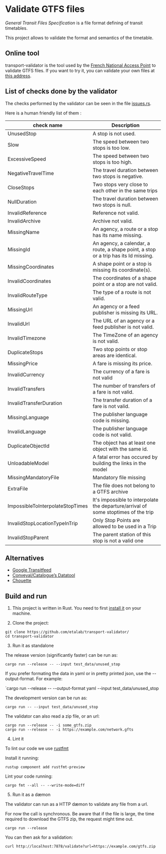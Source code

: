 # Validate GTFS files

_General Transit Files Specification_ is a file format defining of transit timetables.

This project allows to validate the format and semantics of the timetable.

## Online tool
transport-validator is the tool used by the [French National Access Point](https://transport.data.gouv.fr/) to validate GTFS files. If you want to try it, you can validate your own files at [this address](https://transport.data.gouv.fr/validation?locale=en).

## List of checks done by the validator

The checks performed by the validator can be seen in the file [issues.rs](https://github.com/etalab/transport-validator/blob/master/src/issues.rs#L21-L83).

Here is a human friendly list of them :

| check name                      | Description                                                                                     |
|---------------------------------|-------------------------------------------------------------------------------------------------|
| UnusedStop | A stop is not used. |
| Slow | The speed between two stops is too low. |
| ExcessiveSpeed | The speed between two stops is too high. |
| NegativeTravelTime | The travel duration between two stops is negative. |
| CloseStops | Two stops very close to each other in the same trips |
| NullDuration | The travel duration between two stops is null. |
| InvalidReference | Reference not valid. |
| InvalidArchive | Archive not valid. |
| MissingName | An agency, a route or a stop has its name missing. |
| MissingId | An agency, a calendar, a route, a shape point, a stop or a trip has its Id missing. |
| MissingCoordinates | A shape point or a stop is missing its coordinate(s). |
| InvalidCoordinates | The coordinates of a shape point or a stop are not valid. |
| InvalidRouteType | The type of a route is not valid. |
| MissingUrl | An agency or a feed publisher is missing its URL. |
| InvalidUrl | The URL of an agency or a feed publisher is not valid. |
| InvalidTimezone | The TimeZone of an agency is not valid. |
| DuplicateStops | Two stop points or stop areas are identical. |
| MissingPrice | A fare is missing its price. |
| InvalidCurrency | The currency of a fare is not valid |
| InvalidTransfers | The number of transfers of a fare is not valid. |
| InvalidTransferDuration | The transfer duration of a fare is not valid. |
| MissingLanguage | The publisher language code is missing. |
| InvalidLanguage | The publisher language code is not valid. |
| DuplicateObjectId | The object has at least one object with the same id. |
| UnloadableModel | A fatal error has occured by building the links in the model |
| MissingMandatoryFile | Mandatory file missing |
| ExtraFile | The file does not belong to a GTFS archive |
| ImpossibleToInterpolateStopTimes | It's impossible to interpolate the departure/arrival of some stoptimes of the trip |
| InvalidStopLocationTypeInTrip | Only Stop Points are allowed to be used in a Trip |
| InvalidStopParent | The parent station of this stop is not a valid one |


## Alternatives

* [Google Transitfeed](https://github.com/google/transitfeed)
* [Conveyal/Catalogue’s Datatool](https://github.com/catalogueglobal/datatools-server/)
* [Chouette](https://github.com/afimb/chouette)



## Build and run

1. This project is written in Rust. You need to first [install it](https://rustup.rs/) on your machine.

2. Clone the project:

```
git clone https://github.com/etalab/transport-validator/
cd transport-validator
```

3. Run it as standalone

The release version (significantly faster) can be run as:

`cargo run --release -- --input test_data/unused_stop`

If you prefer formating the data in yaml or in pretty printed json, use the --output-format. For example:

`cargo  run --release -- --output-format yaml --input test_data/unused_stop

The development version can be run as:

`cargo run -- --input test_data/unused_stop`

The validator can also read a zip file, or an url:

```
cargo run --release -- -i some_gtfs.zip
cargo run --release -- -i https://example.com/network.gfts
```

4. Lint it

To lint our code we use [rustfmt](https://github.com/rust-lang-nursery/rustfmt)

Install it running:

```
rustup component add rustfmt-preview
```

Lint your code running:

```
cargo fmt --all -- --write-mode=diff
```

5. Run it as a dæmon

The validator can run as a HTTP dæmon to validate any file from a url.

For now the call is synchronous. Be aware that if the file is large, the time required to download the GTFS zip, the request might time out.

`cargo run --release`

You can then ask for a validation:

`curl http://localhost:7878/validate?url=https://example.com/gtfs.zip`
